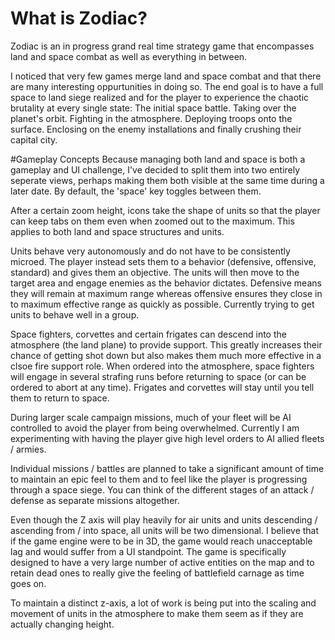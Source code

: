 # What is Zodiac?
Zodiac is an in progress grand real time strategy game that encompasses land and space combat as well as everything in between.

I noticed that very few games merge land and space combat and that there are many interesting oppurtunities in doing so. The end goal is to have a full space to land siege realized and for the player to experience the chaotic brutality at every single state: The initial space battle. Taking over the planet's orbit. Fighting in the atmosphere. Deploying troops onto the surface. Enclosing on the enemy installations and finally crushing their capital city.

#Gameplay Concepts
Because managing both land and space is both a gameplay and UI challenge, I've decided to split them into two entirely seperate views, perhaps making them both visible at the same time during a later date. By default, the 'space' key toggles between them.

After a certain zoom height, icons take the shape of units so that the player can keep tabs on them even when zoomed out to the maximum. This applies to both land and space structures and units.

Units behave very autonomously and do not have to be consistently microed. The player instead sets them to a behavior (defensive, offensive, standard) and gives them an objective. The units will then move to the target area and engage enemies as the behavior dictates. Defensive means they will remain at maximum range whereas offensive ensures they close in to maximum effective range as quickly as possible. Currently trying to get units to behave well in a group.

Space fighters, corvettes and certain frigates can descend into the atmosphere (the land plane) to provide support. This greatly increases their chance of getting shot down but also makes them much more effective in a clsoe fire support role. When ordered into the atmosphere, space fighters will engage in several strafing runs before returning to space (or can be ordered to abort at any time). Frigates and corvettes will stay until you tell them to return to space.

During larger scale campaign missions, much of your fleet will be AI controlled to avoid the player from being overwhelmed. Currently I am experimenting with having the player give high level orders to AI allied fleets / armies.

Individual missions / battles are planned to take a significant amount of time to maintain an epic feel to them and to feel like the player is progressing through a space siege. You can think of the different stages of an attack / defense as separate missions altogether.

Even though the Z axis will play heavily for air units and units descending / ascending from / into space, all units will be two dimensional. I believe that if the game engine were to be in 3D, the game would reach unacceptable lag and would suffer from a UI standpoint. The game is specifically designed to have a very large number of active entities on the map and to retain dead ones to really give the feeling of battlefield carnage as time goes on.

To maintain a distinct z-axis, a lot of work is being put into the scaling and movement of units in the atmosphere to make them seem as if they are actually changing height.

